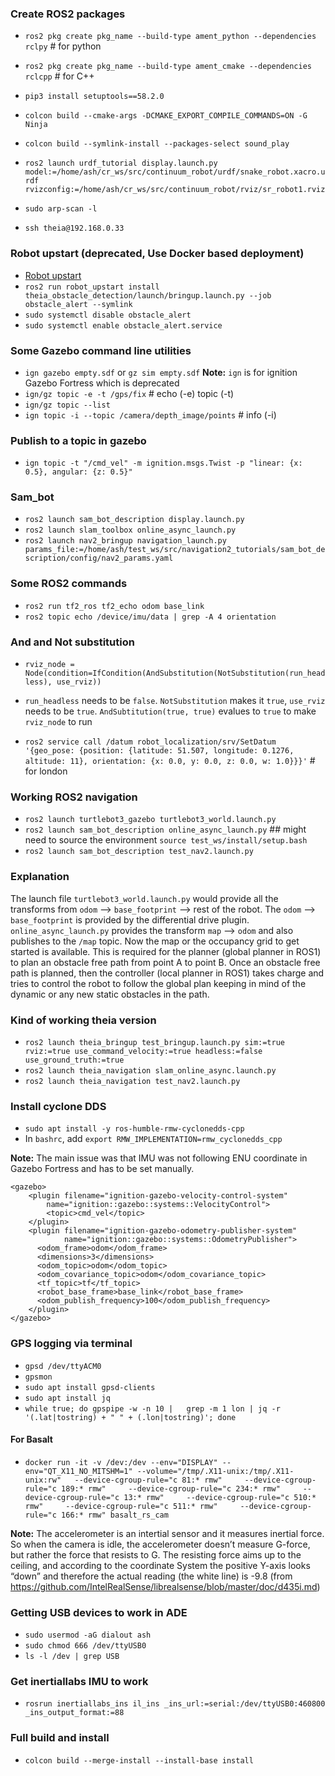 ### Create ROS2 packages

* `ros2 pkg create pkg_name --build-type ament_python --dependencies rclpy`  # for python

* `ros2 pkg create pkg_name --build-type ament_cmake --dependencies rclcpp`  # for C++

* `pip3 install setuptools==58.2.0`

* `colcon build --cmake-args -DCMAKE_EXPORT_COMPILE_COMMANDS=ON -G Ninja`

* `colcon build --symlink-install --packages-select sound_play`

* `ros2 launch urdf_tutorial display.launch.py model:=/home/ash/cr_ws/src/continuum_robot/urdf/snake_robot.xacro.urdf rvizconfig:=/home/ash/cr_ws/src/continuum_robot/rviz/sr_robot1.rviz`

* `sudo arp-scan -l`
* `ssh theia@192.168.0.33` 

### Robot upstart (deprecated, Use Docker based deployment)
* [Robot upstart](https://roboticsbackend.com/make-ros-launch-start-on-boot-with-robot_upstart/)
* `ros2 run robot_upstart install theia_obstacle_detection/launch/bringup.launch.py --job obstacle_alert --symlink`
* `sudo systemctl disable obstacle_alert`
* `sudo systemctl enable obstacle_alert.service`

### Some Gazebo command line utilities
* `ign gazebo empty.sdf` or `gz sim empty.sdf` **Note:** `ign` is for ignition Gazebo Fortress which is deprecated
* `ign/gz topic -e -t /gps/fix`  # echo (-e) topic (-t)
* `ign/gz topic --list`
* `ign topic -i --topic /camera/depth_image/points`  # info (-i)

### Publish to a topic in gazebo
* `ign topic -t "/cmd_vel" -m ignition.msgs.Twist -p "linear: {x: 0.5}, angular: {z: 0.5}"`

### Sam_bot
* `ros2 launch sam_bot_description display.launch.py`
* `ros2 launch slam_toolbox online_async_launch.py`
* `ros2 launch nav2_bringup navigation_launch.py params_file:=/home/ash/test_ws/src/navigation2_tutorials/sam_bot_description/config/nav2_params.yaml`

### Some ROS2 commands
* `ros2 run tf2_ros tf2_echo odom base_link`
* `ros2 topic echo /device/imu/data | grep -A 4 orientation`
### And and Not substitution 
* `rviz_node = Node(condition=IfCondition(AndSubstitution(NotSubstitution(run_headless), use_rviz))`
* `run_headless` needs to be `false`. `NotSubstitution` makes it `true`, `use_rviz` needs to be `true`. `AndSubtitution(true, true)` evalues to `true` to make `rviz_node` to run

* `ros2 service call /datum robot_localization/srv/SetDatum '{geo_pose: {position: {latitude: 51.507, longitude: 0.1276, altitude: 11}, orientation: {x: 0.0, y: 0.0, z: 0.0, w: 1.0}}}'`  # for london

### Working ROS2 navigation
* `ros2 launch turtlebot3_gazebo turtlebot3_world.launch.py`
* `ros2 launch sam_bot_description online_async_launch.py`  ## might need to source the environment `source test_ws/install/setup.bash`
* `ros2 launch sam_bot_description test_nav2.launch.py`

### Explanation
The launch file `turtlebot3_world.launch.py` would provide all the transforms from `odom` --> `base_footprint` --> rest of the robot. The `odom` --> `base_footprint` is provided by the differential drive plugin. `online_async_launch.py` provides the transform `map` --> `odom` and also publishes to the `/map` topic. Now the map or the occupancy grid to get started is available. This is required for the planner (global planner in ROS1) to plan an obstacle free path from point A to point B. Once an obstacle free path is planned, then the controller (local planner in ROS1) takes charge and tries to control the robot to follow the global plan keeping in mind of the dynamic or any new static obstacles in the path.

### Kind of working theia version
* `ros2 launch theia_bringup test_bringup.launch.py sim:=true rviz:=true use_command_velocity:=true headless:=false use_ground_truth:=true`
* `ros2 launch theia_navigation slam_online_async.launch.py`
* `ros2 launch theia_navigation test_nav2.launch.py`

### Install cyclone DDS
* `sudo apt install -y ros-humble-rmw-cyclonedds-cpp`
* In `bashrc`, add `export RMW_IMPLEMENTATION=rmw_cyclonedds_cpp`

**Note:**
The main issue was that IMU was not following ENU coordinate in Gazebo Fortress and has to be set manually.

```
<gazebo>
    <plugin filename="ignition-gazebo-velocity-control-system"
        name="ignition::gazebo::systems::VelocityControl">
        <topic>cmd_vel</topic>
    </plugin>
    <plugin filename="ignition-gazebo-odometry-publisher-system"
            name="ignition::gazebo::systems::OdometryPublisher">
      <odom_frame>odom</odom_frame>
      <dimensions>3</dimensions>
      <odom_topic>odom</odom_topic>
      <odom_covariance_topic>odom</odom_covariance_topic>
      <tf_topic>tf</tf_topic>
      <robot_base_frame>base_link</robot_base_frame>
      <odom_publish_frequency>100</odom_publish_frequency>
    </plugin>
</gazebo>
```

### GPS logging via terminal
* `gpsd /dev/ttyACM0`
* `gpsmon`
* `sudo apt install gpsd-clients`
* `sudo apt install jq`
* `while true; do gpspipe -w -n 10 |   grep -m 1 lon | jq -r '(.lat|tostring) + " " + (.lon|tostring)'; done`

#### For Basalt
* `docker run -it -v /dev:/dev --env="DISPLAY" --env="QT_X11_NO_MITSHM=1" --volume="/tmp/.X11-unix:/tmp/.X11-unix:rw"   --device-cgroup-rule="c 81:* rmw"     --device-cgroup-rule="c 189:* rmw"     --device-cgroup-rule="c 234:* rmw"     --device-cgroup-rule="c 13:* rmw"     --device-cgroup-rule="c 510:* rmw"     --device-cgroup-rule="c 511:* rmw"     --device-cgroup-rule="c 166:* rmw" basalt_rs_cam`

**Note:** The accelerometer is an intertial sensor and it measures inertial force. So when the camera is idle, the accelerometer doesn’t measure G-force, but rather the force that resists to G. The resisting force aims up to the ceiling, and according to the coordinate System the positive Y-axis looks “down” and therefore the actual reading (the white line) is -9.8  (from https://github.com/IntelRealSense/librealsense/blob/master/doc/d435i.md)

### Getting USB devices to work in ADE
* `sudo usermod -aG dialout ash`
* `sudo chmod 666 /dev/ttyUSB0`
* `ls -l /dev | grep USB`

### Get inertiallabs IMU to work
* `rosrun inertiallabs_ins il_ins _ins_url:=serial:/dev/ttyUSB0:460800 _ins_output_format:=88`

### Full build and install
* `colcon build --merge-install --install-base install`

